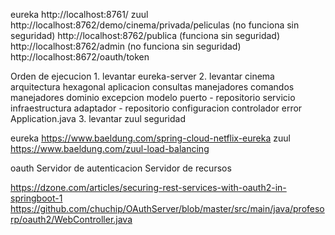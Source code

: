 eureka
	http://localhost:8761/
zuul
	http://localhost:8762/demo/cinema/privada/peliculas (no funciona sin seguridad)
	http://localhost:8762/publica (funciona sin seguridad)
	http://localhost:8762/admin (no funciona sin seguridad)
	http://localhost:8672/oauth/token
	
Orden de ejecucion
	1. levantar eureka-server
	2. levantar cinema
		arquitectura hexagonal
			aplicacion
				consultas
					manejadores
				comandos
					manejadores
			dominio
				excepcion
				modelo
				puerto - repositorio
				servicio
			infraestructura
				adaptador - repositorio
				configuracion
				controlador
				error
				Application.java
	3. levantar zuul
		seguridad
	
eureka
	https://www.baeldung.com/spring-cloud-netflix-eureka
zuul
	https://www.baeldung.com/zuul-load-balancing
	
oauth
	Servidor de autenticacion
	Servidor de recursos
	
https://dzone.com/articles/securing-rest-services-with-oauth2-in-springboot-1
https://github.com/chuchip/OAuthServer/blob/master/src/main/java/profesorp/oauth2/WebController.java